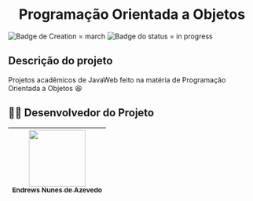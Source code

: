 <h1 align="center"> Programação Orientada a Objetos </h1>

![Badge de Creation = march](https://img.shields.io/badge/criação-março-blue?style=for-the-badge) ![Badge do status = in progress](https://img.shields.io/badge/STATUS-EM%20ANDAMENTO-purple?style=for-the-badge)

## Descrição do projeto

Projetos acadêmicos de JavaWeb feito na matéria de Programação Orientada a Objetos :satisfied:

## 🧑‍💻 Desenvolvedor do Projeto

| [<img src="https://i.imgur.com/ijd1TDn.png" width=115><br><sub>Endrews Nunes de Azevedo </sub>](https://github.com/Endrewss)
| :---:


